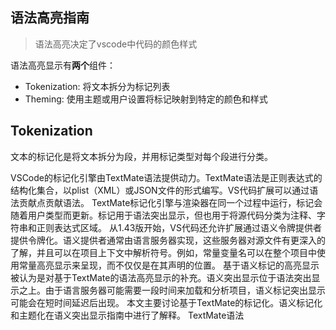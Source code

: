 ## 语法高亮指南

> 语法高亮决定了vscode中代码的颜色样式

语法高亮显示有**两个**组件：

- Tokenization: 将文本拆分为标记列表
- Theming: 使用主题或用户设置将标记映射到特定的颜色和样式

## Tokenization

文本的标记化是将文本拆分为段，并用标记类型对每个段进行分类。

VSCode的标记化引擎由TextMate语法提供动力。TextMate语法是正则表达式的结构化集合，以plist（XML）或JSON文件的形式编写。VS代码扩展可以通过语法贡献点贡献语法。
TextMate标记化引擎与渲染器在同一个过程中运行，标记会随着用户类型而更新。标记用于语法突出显示，但也用于将源代码分类为注释、字符串和正则表达式区域。
从1.43版开始，VS代码还允许扩展通过语义令牌提供者提供令牌化。语义提供者通常由语言服务器实现，这些服务器对源文件有更深入的了解，并且可以在项目上下文中解析符号。例如，常量变量名可以在整个项目中使用常量高亮显示来呈现，而不仅仅是在其声明的位置。
基于语义标记的高亮显示被认为是对基于TextMate的语法高亮显示的补充。语义突出显示位于语法突出显示之上。由于语言服务器可能需要一段时间来加载和分析项目，语义标记突出显示可能会在短时间延迟后出现。
本文主要讨论基于TextMate的标记化。语义标记化和主题化在语义突出显示指南中进行了解释。
TextMate语法

